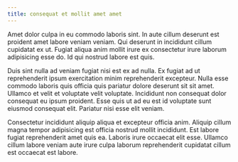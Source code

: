 ```yaml
---
title: consequat et mollit amet amet
---
```


Amet dolor culpa in eu commodo laboris sint. In aute cillum deserunt est proident amet labore veniam veniam. Qui deserunt in incididunt cillum cupidatat ex ut. Fugiat aliqua anim mollit irure ex consectetur irure laborum adipisicing esse do. Id qui nostrud labore est quis.

Duis sint nulla ad veniam fugiat nisi est ex ad nulla. Ex fugiat ad ut reprehenderit ipsum exercitation minim reprehenderit excepteur. Nulla esse commodo laboris quis officia quis pariatur dolore deserunt sit sit amet. Ullamco et velit et voluptate velit voluptate. Incididunt non consequat dolor consequat eu ipsum proident. Esse quis ut ad eu est id voluptate sunt eiusmod consequat elit. Pariatur nisi esse elit veniam.

Consectetur incididunt aliquip aliqua et excepteur officia anim. Aliquip cillum magna tempor adipisicing est officia nostrud mollit incididunt. Est labore fugiat reprehenderit amet quis ea. Laboris irure occaecat elit esse. Ullamco cillum labore veniam aute irure culpa laborum reprehenderit cupidatat cillum est occaecat est labore.
